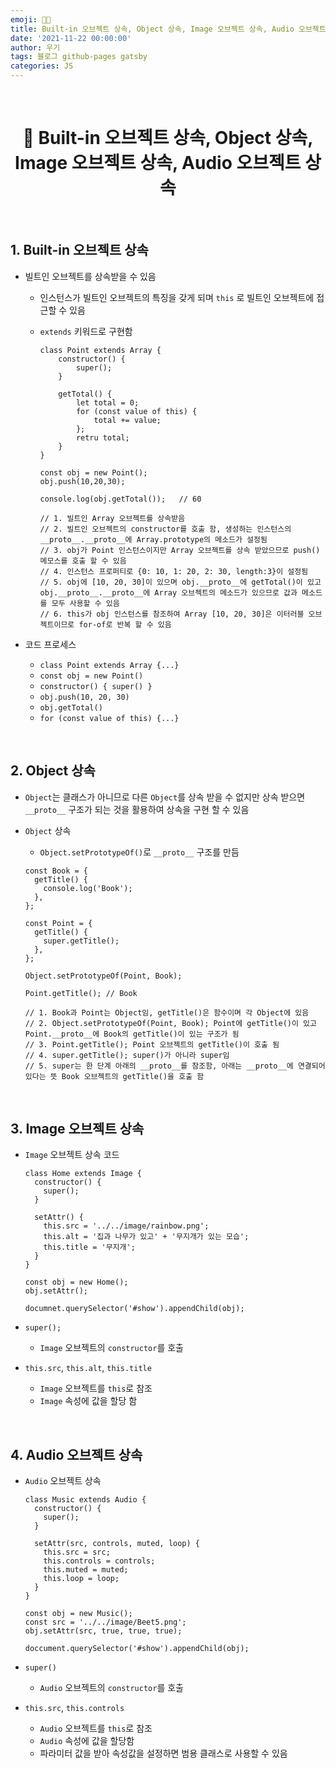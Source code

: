 ```yaml
---
emoji: 👨‍💻
title: Built-in 오브젝트 상속, Object 상속, Image 오브젝트 상속, Audio 오브젝트 상속
date: '2021-11-22 00:00:00'
author: 우기
tags: 블로그 github-pages gatsby
categories: JS
---
```


<br>

<h1 align="center">
  👋  Built-in 오브젝트 상속, Object 상속, Image 오브젝트 상속, Audio 오브젝트 상속
</h1>

<br>

## 1. Built-in 오브젝트 상속

- 빌트인 오브젝트를 상속받을 수 있음

  - 인스턴스가 빌트인 오브젝트의 특징을 갖게 되며 `this` 로 빌트인 오브젝트에 접근할 수 있음
  - `extends` 키워드로 구현함

    ```tsx
    class Point extends Array {
    	constructor() {
    		super();
    	}

    	getTotal() {
    		let total = 0;
    		for (const value of this) {
    			total += value;
    		};
    		retru total;
    	}
    }

    const obj = new Point();
    obj.push(10,20,30);

    console.log(obj.getTotal());   // 60

    // 1. 빌트인 Array 오브젝트를 상속받음
    // 2. 빌트인 오브젝트의 constructor를 호출 함, 생성하는 인스턴스의 __proto__.__proto__에 Array.prototype의 메소드가 설정됨
    // 3. obj가 Point 인스턴스이지만 Array 오브젝트를 상속 받았으므로 push() 메모스를 호출 할 수 있음
    // 4. 인스턴스 프로퍼티로 {0: 10, 1: 20, 2: 30, length:3}이 설정됨
    // 5. obj에 [10, 20, 30]이 있으며 obj.__proto__에 getTotal()이 있고 obj.__proto__.__proto__에 Array 오브젝트의 메소드가 있으므로 값과 메소드를 모두 사용할 수 있음
    // 6. this가 obj 인스턴스를 참조하여 Array [10, 20, 30]은 이터러블 오브젝트이므로 for-of로 반복 할 수 있음
    ```

- 코드 프로세스

  - `class Point extends Array {...}`
  - `const obj = new Point()`
  - `constructor() { super() }`
  - `obj.push(10, 20, 30)`
  - `obj.getTotal()`
  - `for (const value of this) {...}`

<br>

## 2. Object 상속

- `Object`는 클래스가 아니므로 다른 `Object`를 상속 받을 수 없지만 상속 받으면 `__proto__` 구조가 되는 것을 활용하여 상속을 구현 할 수 있음
- `Object` 상속

  - `Object.setPrototypeOf()`로 `__proto__` 구조를 만듬

  ```tsx
  const Book = {
    getTitle() {
      console.log('Book');
    },
  };

  const Point = {
    getTitle() {
      super.getTitle();
    },
  };

  Object.setPrototypeOf(Point, Book);

  Point.getTitle(); // Book

  // 1. Book과 Point는 Object임, getTitle()은 함수이며 각 Object에 있음
  // 2. Object.setPrototypeOf(Point, Book); Point에 getTitle()이 있고 Point.__proto__에 Book의 getTitle()이 있는 구조가 됨
  // 3. Point.getTitle(); Point 오브젝트의 getTitle()이 호출 됨
  // 4. super.getTitle(); super()가 아니라 super임
  // 5. super는 한 단계 아래의 __proto__를 참조함, 아래는 __proto__에 연결되어 있다는 뜻 Book 오브젝트의 getTitle()을 호출 함
  ```

<br>

## 3. Image 오브젝트 상속

- `Image` 오브젝트 상속 코드

  ```tsx
  class Home extends Image {
    constructor() {
      super();
    }

    setAttr() {
      this.src = '../../image/rainbow.png';
      this.alt = '집과 나무가 있고' + '무지개가 있는 모습';
      this.title = '무지개';
    }
  }

  const obj = new Home();
  obj.setAttr();

  documnet.querySelector('#show').appendChild(obj);
  ```

- `super();`
  - `Image` 오브젝트의 `constructor`를 호출
- `this.src`, `this.alt`, `this.title`
  - `Image` 오브젝트를 `this`로 참조
  - `Image` 속성에 값을 할당 함

<br>

## 4. Audio 오브젝트 상속

- `Audio` 오브젝트 상속

  ```tsx
  class Music extends Audio {
    constructor() {
      super();
    }

    setAttr(src, controls, muted, loop) {
      this.src = src;
      this.controls = controls;
      this.muted = muted;
      this.loop = loop;
    }
  }

  const obj = new Music();
  const src = '../../image/Beet5.png';
  obj.setAttr(src, true, true, true);

  doccument.querySelector('#show').appendChild(obj);
  ```

- `super()`
  - `Audio` 오브젝트의 `constructor`를 호출
- `this.src`, `this.controls`
  - `Audio` 오브젝트를 `this`로 참조
  - `Audio` 속성에 값을 할당함
  - 파라미터 값을 받아 속성값을 설정하면 범용 클래스로 사용할 수 있음

```toc

```
